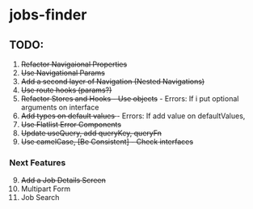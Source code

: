 # jobs-finder

## TODO:

1. <del>Refactor Navigaional Properties</del>
2. <del>Use Navigational Params </del>
3. <del>Add a second layer of Navigation (Nested Navigations) </del>
4. <del>Use route hooks (params?) </del>
5. <del>Refactor Stores and Hooks - Use objects</del> - Errors: If i put optional arguments on interface
6. <deL>Add types on default values </del> - Errors: If add value on defaultValues,
7. <del>Use Flatlist Error Components</del>
8. <del>Update useQuery, add queryKey, queryFn</del>
9. <del>Use camelCase, [Be Consistent] - Check interfaces </del>

### Next Features

9. <del>Add a Job Details Screen </del>
10. Multipart Form
11. Job Search
